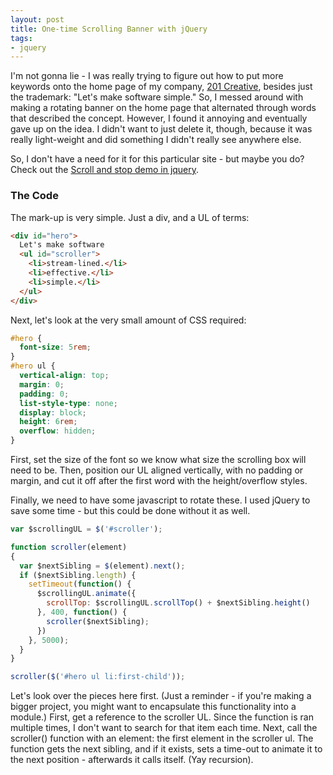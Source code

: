 ```yaml
---
layout: post
title: One-time Scrolling Banner with jQuery
tags:
- jquery
---
```

I'm not gonna lie - I was really trying to figure out how to put more keywords onto the home page of my company, [201 Creative](http://201creative.com), besides just the trademark: "Let's make software simple."  So, I messed around with making a rotating banner on the home page that alternated through words that described the concept.  However, I found it annoying and eventually gave up on the idea.  I didn't want to just delete it, though, because it was really light-weight and did something I didn't really see anywhere else.

So, I don't have a need for it for this particular site - but maybe you do?  Check out the [Scroll and stop demo in jquery](/demo/scroll-and-stop.html).

### The Code

The mark-up is very simple.  Just a div, and a UL of terms:

```html
<div id="hero">
  Let's make software 
  <ul id="scroller">
    <li>stream-lined.</li>
    <li>effective.</li>
    <li>simple.</li>
  </ul>
</div>
```

Next, let's look at the very small amount of CSS required:
    
```css
#hero {
  font-size: 5rem;
}
#hero ul {
  vertical-align: top;
  margin: 0;
  padding: 0;
  list-style-type: none;
  display: block;
  height: 6rem;
  overflow: hidden;
}
```

First, set the size of the font so we know what size the scrolling box will need to be.  Then, position our UL aligned vertically, with no padding or margin, and cut it off after the first word with the height/overflow styles.

Finally, we need to have some javascript to rotate these.  I used jQuery to save some time - but this could be done without it as well.

```javascript
var $scrollingUL = $('#scroller');

function scroller(element)
{
  var $nextSibling = $(element).next();
  if ($nextSibling.length) {
    setTimeout(function() {
      $scrollingUL.animate({
        scrollTop: $scrollingUL.scrollTop() + $nextSibling.height()
      }, 400, function() {
        scroller($nextSibling);
      })
    }, 5000);
  }
}

scroller($('#hero ul li:first-child'));
```

Let's look over the pieces here first.  (Just a reminder - if you're making a bigger project, you might want to encapsulate this functionality into a module.)  First, get a reference to the scroller UL.  Since the function is ran multiple times, I don't want to search for that item each time.  Next, call the scroller() function with an element: the first element in the scroller ul.  The function gets the next sibling, and if it exists, sets a time-out to animate it to the next position - afterwards it calls itself. (Yay recursion). 

